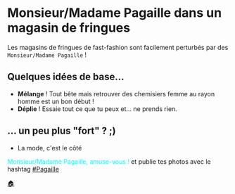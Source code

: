 # Monsieur/Madame Pagaille dans un magasin de fringues

Les magasins de fringues de fast-fashion sont facilement perturbés par des `Monsieur/Madame Pagaille` !

## Quelques idées de base...

- **Mélange** ! Tout bête mais retrouver des chemisiers femme au rayon homme est un bon début !
- **Déplie** ! Essaie tout ce que tu peux et... ne prends rien.

## ... un peu plus "fort" ? ;)

- La mode, c'est le côté 


<span style="color:cyan">Monsieur/Madame Pagaille, amuse-vous !</span> et publie tes photos avec le hashtag [#Pagaille](https://twitter.com/search?q=%23pagaille&src=typed_query)

[:house:](README.md)